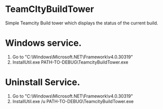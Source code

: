# TeamCItyBuildTower
Simple Teamcity Build tower which displays the status of the current build.

# Windows service.

1. Go to "C:\Windows\Microsoft.NET\Framework\v4.0.30319" 
2. InstallUtil.exe PATH-TO-DEBUG\TeamcityBuildTower.exe


# Uninstall Service.
1. Go to "C:\Windows\Microsoft.NET\Framework\v4.0.30319" 
2. InstallUtil.exe /u PATH-TO-DEBUG\TeamcityBuildTower.exe



